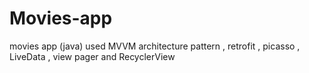 # Movies-app
movies app (java) used MVVM architecture pattern , retrofit , picasso , LiveData , view pager and RecyclerView  
